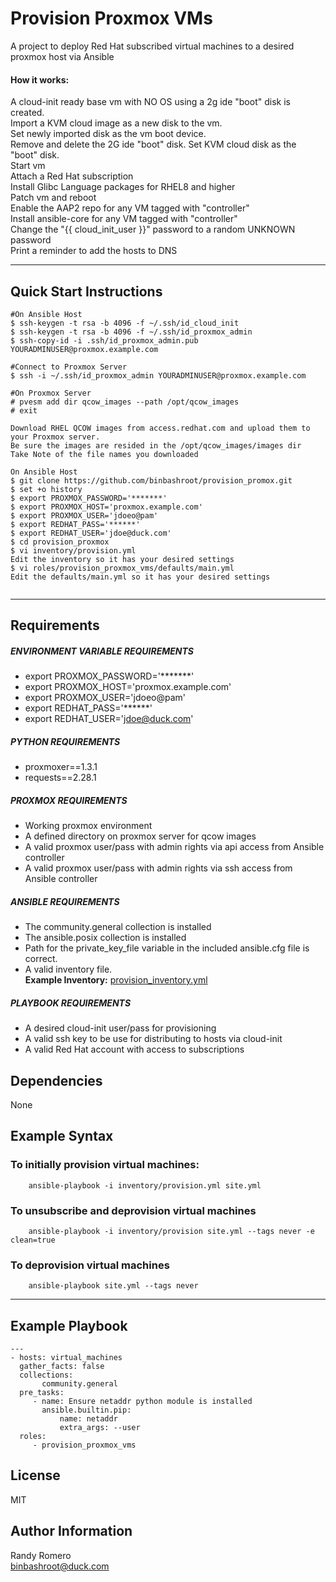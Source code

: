Provision Proxmox VMs
=========

A project to deploy Red Hat subscribed virtual machines to a desired proxmox host via Ansible  
#### **How it works:**
A cloud-init ready base vm with NO OS using a 2g ide "boot" disk is created.  
Import a KVM cloud image as a new disk to the vm.  
Set newly imported disk as the vm boot device.  
Remove and delete the 2G ide "boot" disk.
Set KVM cloud disk as the "boot" disk.  
Start vm  
Attach a Red Hat subscription  
Install Glibc Language packages for RHEL8 and higher  
Patch vm and reboot  
Enable the AAP2 repo for any VM tagged with "controller"  
Install ansible-core for any VM tagged with "controller"  
Change the "{{ cloud_init_user }}" password to a random UNKNOWN password   
Print a reminder to add the hosts to DNS  

---
Quick Start Instructions
------------
```
#On Ansible Host
$ ssh-keygen -t rsa -b 4096 -f ~/.ssh/id_cloud_init
$ ssh-keygen -t rsa -b 4096 -f ~/.ssh/id_proxmox_admin
$ ssh-copy-id -i .ssh/id_proxmox_admin.pub YOURADMINUSER@proxmox.example.com

#Connect to Proxmox Server
$ ssh -i ~/.ssh/id_proxmox_admin YOURADMINUSER@proxmox.example.com

#On Proxmox Server
# pvesm add dir qcow_images --path /opt/qcow_images
# exit

Download RHEL QCOW images from access.redhat.com and upload them to your Proxmox server.
Be sure the images are resided in the /opt/qcow_images/images dir
Take Note of the file names you downloaded

On Ansible Host
$ git clone https://github.com/binbashroot/provision_promox.git
$ set +o history
$ export PROXMOX_PASSWORD='*******'
$ export PROXMOX_HOST='proxmox.example.com'
$ export PROXMOX_USER='jdoeo@pam'
$ export REDHAT_PASS='******'
$ export REDHAT_USER='jdoe@duck.com'
$ cd provision_proxmox
$ vi inventory/provision.yml
Edit the inventory so it has your desired settings
$ vi roles/provision_proxmox_vms/defaults/main.yml
Edit the defaults/main.yml so it has your desired settings


```
---

Requirements
------------
##### ENVIRONMENT VARIABLE REQUIREMENTS
- export PROXMOX_PASSWORD='*******'
- export PROXMOX_HOST='proxmox.example.com'
- export PROXMOX_USER='jdoeo@pam'
- export REDHAT_PASS='******'
- export REDHAT_USER='jdoe@duck.com'  
##### PYTHON REQUIREMENTS
- proxmoxer==1.3.1
- requests==2.28.1

##### PROXMOX REQUIREMENTS
- Working proxmox environment
- A defined directory on proxmox server for qcow images 
- A valid proxmox user/pass with admin rights via api access from Ansible controller
- A valid proxmox user/pass with admin rights via ssh access from Ansible controller

##### ANSIBLE REQUIREMENTS
- The community.general collection is installed
- The ansible.posix collection is installed
- Path for the private_key_file variable in the included ansible.cfg file is correct. 
- A valid inventory file.  
**Example Inventory:** [provision_inventory.yml](inventory/provision_inventory.yml)

##### PLAYBOOK REQUIREMENTS
- A desired cloud-init user/pass for provisioning
- A valid ssh key to be use for distributing to hosts via cloud-init
- A valid Red Hat account with access to subscriptions

Dependencies
------------

None

Example Syntax 
----------------
### To initially provision virtual machines:

```
    ansible-playbook -i inventory/provision.yml site.yml
```
### To unsubscribe and deprovision virtual machines
```
    ansible-playbook -i inventory/provision site.yml --tags never -e clean=true
```
### To deprovision virtual machines 
```
    ansible-playbook site.yml --tags never 
```
---
Example Playbook 
----------------

```
---
- hosts: virtual_machines
  gather_facts: false
  collections:
       community.general
  pre_tasks:
     - name: Ensure netaddr python module is installed
       ansible.builtin.pip:
           name: netaddr
           extra_args: --user 
  roles:
     - provision_proxmox_vms
```

License
-------

MIT

Author Information
------------------

Randy Romero  
binbashroot@duck.com


